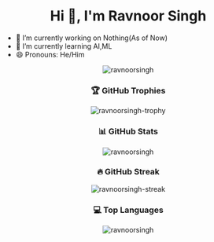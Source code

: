 <h1 align="center">Hi 👋, I'm Ravnoor Singh</h1>

- 🔭 I’m currently working on Nothing(As of Now)
- 🌱 I’m currently learning AI,ML
- 😄 Pronouns: He/Him

<p align="center">
  <img src="https://komarev.com/ghpvc/?username=ravnoorsingh&label=Profile%20views&color=0e75b6&style=flat" alt="ravnoorsingh" />
</p>

<h3 align="center">🏆 GitHub Trophies</h3>
<p align="center">
  <img src="https://github-profile-trophy.vercel.app/?username=ravnoorsingh&theme=radical&margin-w=10&margin-h=10" alt="ravnoorsingh-trophy" />
</p>

<h3 align="center">📊 GitHub Stats</h3>
<p align="center">
  <img src="https://github-readme-stats.vercel.app/api?username=ravnoorsingh&show_icons=true&theme=midnight-purple&count_private=true" alt="ravnoorsingh" />
</p>

<h3 align="center">🔥 GitHub Streak</h3>
<p align="center">
  <img src="https://github-readme-streak-stats.herokuapp.com/?user=ravnoorsingh&theme=radical" alt="ravnoorsingh-streak" />
</p>

<h3 align="center">💻 Top Languages</h3>
<p align="center">
  <img src="https://github-readme-stats.vercel.app/api/top-langs/?username=ravnoorsingh&layout=compact&theme=radical&show_icons=true&count_private=true" alt="ravnoorsingh" />
</p>
